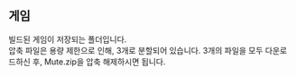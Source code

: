 ## 게임
빌드된 게임이 저장되는 폴더입니다.
<br>압축 파일은 용량 제한으로 인해, 3개로 분할되어 있습니다. 3개의 파일을 모두 다운로드하신 후, Mute.zip을 압축 해제하시면 됩니다.